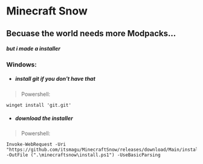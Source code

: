 # **Minecraft Snow**
## Becuase the world needs more Modpacks...
##### but i made a installer

### Windows:
* ##### install git if you don't have that
>Powershell:
```
winget install 'git.git'
```
* ##### download the installer
>Powershell:
```
Invoke-WebRequest -Uri "https://github.com/itsmagu/MinecraftSnow/releases/download/Main/install.ps1" -OutFile (".\minecraftsnow\install.ps1") -UseBasicParsing
```